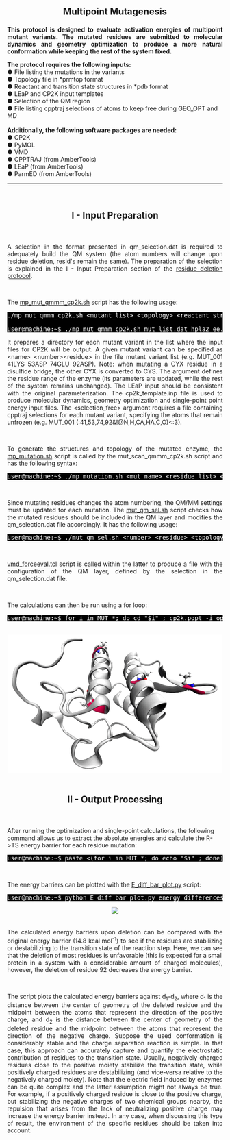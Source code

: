 <br>

<h2><p align="center"> <b>Multipoint Mutagenesis</b> </p> </h2>

<p align="justify"><b>This protocol is designed to evaluate activation energies of multipoint mutant variants. The mutated residues are submitted to molecular dynamics and geometry optimization to produce a more natural conformation while keeping the rest of the system fixed. </b></p>

<p><b>The protocol requires the following inputs:</b>
<br>
● File listing the mutations in the variants
<br>
● Topology file in *prmtop format
<br>
● Reactant and transition state structures in *pdb format
<br>
● LEaP and CP2K input templates
<br>
● Selection of the QM region
<br>
● File listing cpptraj selections of atoms to keep free during GEO_OPT and MD
<br>
<br>
<b>Additionally, the following software packages are needed:</b>
<br>
● CP2K
<br>
● PyMOL
<br>
● VMD
<br>
● CPPTRAJ (from AmberTools)
<br>
● LEaP (from AmberTools)
<br>
● ParmED (from AmberTools)</p>



---

<br>
<h2> <p align="center"> <b>I - Input Preparation </b> </p></h2>

<br/>

<p align="justify">A selection in the format presented in qm_selection.dat is required to adequately build the QM system (the atom numbers will change upon residue deletion, resid's remain the same). The preparation of the selection is explained in the I - Input Preparation section of the <a href="https://arvpinto.github.io/enzyme_mutagenesis_cp2k/residue_deletion.html" target="_blank">residue deletion protocol</a>.</p>

<br>

The <a href="https://arvpinto.github.io/enzyme_mutagenesis_cp2k/mutagenesis_multi/mp_mut_qmmm_cp2k.sh" target="_blank">mp_mut_qmmm_cp2k.sh</a> script has the following usage:

<pre style="color: white; background-color: black;">
./mp_mut_qmmm_cp2k.sh &lt;mutant_list&gt; &lt;topology&gt; &lt;reactant_structure&gt; &lt;ts_structure&gt; &lt;selection&gt; &lt;leap_template&gt; &lt;cp2k_template&gt; &lt;qm_selection&gt; &lt;selection_free&gt;
    
user@machine:~$ ./mp_mut_qmmm_cp2k.sh mut_list.dat hpla2_ee.prmtop R.pdb TS.pdb :1-124 leap_template.in cp2k_template.inp qm_selection.dat selection_free.dat
</pre>

<p align="justify">It prepares a directory for each mutant variant in the list where the input files for CP2K will be output. A given mutant variant can be specified as &lt;name&gt; &lt;number&gt;&lt;residue&gt; in the file mutant variant list (e.g. MUT_001 41LYS 53ASP 74GLU 92ASP). Note: when mutating a CYX residue in a disulfide bridge, the other CYX is converted to CYS. The <selection> argument defines the residue range of the enzyme (its parameters are updated, while the rest of the system remains unchanged). The LEaP input should be consistent with the original parameterization. The cp2k_template.inp file is used to produce molecular dynamics, geometry optimization and single-point point energy input files. The &lt;selection_free&gt; argument requires a file containing cpptraj selections for each mutant variant, specifying the atoms that remain unfrozen (e.g. MUT_001 (:41,53,74,92&!@N,H,CA,HA,C,O)&lt;:3).</p>

<br/>
    
<p align="justify">To generate the structures and topology of the mutated enzyme, the <a href="https://arvpinto.github.io/enzyme_mutagenesis_cp2k/mutagenesis_multi/mp_mutation.sh" target="_blank">mp_mutation.sh</a> script is called by the mut_scan_qmmm_cp2k.sh script and has the following syntax:</p>

<pre style="color: white; background-color: black;">
user@machine:~$ ./mp_mutation.sh &lt;mut_name&gt; &lt;residue_list&gt; &lt;topology&gt; &lt;reactant_structure&gt; &lt;ts_structure&gt; &lt;selection&gt; &lt;leap_template&gt;
</pre>

<br/>

<p align="justify">Since mutating residues changes the atom numbering, the QM/MM settings must be updated for each mutation. The <a href="https://arvpinto.github.io/enzyme_mutagenesis_cp2k/mutagenesis_multi/mut_qm_sel.sh" target="_blank">mut_qm_sel.sh</a> script checks how the mutated residues should be included in the QM layer and modifies the qm_selection.dat file accordingly. It has the following usage:</p>

<pre style="color: white; background-color: black;">
user@machine:~$ ./mut_qm_sel.sh &lt;number&gt; &lt;residue&gt; &lt;topology&gt; &lt;qm_selection&gt;
</pre>

<br/>
    
<p align="justify"><a href="https://arvpinto.github.io/enzyme_mutagenesis_cp2k/mutagenesis_multi/vmd_forceeval.tcl" target="_blank">vmd_forceeval.tcl</a> script is called within the latter to produce a file with the configuration of the QM layer, defined by the selection in the qm_selection.dat file.</p>

<br/>

The calculations can then be run using a for loop:
<pre style="color: white; background-color: black;">
user@machine:~$ for i in MUT_*; do cd "$i" ; cp2k.popt -i opt_res_R.inp -o opt_res_R.out ; cp2k.popt -i scan_res_R.inp -o scan_res_R.out ; cp2k.popt -i opt_res_TS.inp -o opt_res_TS.out ; cp2k.popt -i scan_res_TS.inp -o scan_res_TS.out ; cd .. ; done
</pre>

<br/>

<div align="center">
    <img src="assets/img/mut_multi_md.gif" width="500">
</div>

<br/>

<h2> <p align="center"> <b>II - Output Processing</b> </p></h2>

<br>

After running the optimization and single-point calculations, the following command allows us to extract the absolute energies and calculate the R->TS energy barrier for each residue mutation:

<pre style="color: white; background-color: black;">
user@machine:~$ paste <(for i in MUT_*; do echo "$i" ; done) <(for i in MUT_*; do echo $(grep "Total FORCE" "$i"/sp_res_TS.out | tail -n -1) ; done | awk '{print $9}') <(for i in MUT_*; do echo $(grep "Total FORCE" "$i"/sp_res_R.out | tail -n -1) ; done | awk '{print $9}') | awk '{print $1,($2-$3)*627.509}' | sort -n -k1,1 > energy_differences_multi.dat
</pre>

<br/>

The energy barriers can be plotted with the <a href="https://arvpinto.github.io/enzyme_mutagenesis_cp2k/mutagenesis_multi/E_diff_bar_plot.py" target="_blank">E_diff_bar_plot.py</a> script:

<pre style="color: white; background-color: black;">
user@machine:~$ python E_diff_bar_plot.py energy_differences_multi.dat
</pre>

<div align="center">
    <img src="mutagenesis_multi/bar_plot.png">
</div>
<br/>

<p align="justify"> The calculated energy barriers upon deletion can be compared with the original energy barrier (14.8 kcal⋅mol<sup>-1</sup>) to see if the residues are stabilizing or destabilizing to the transition state of the reaction step. Here, we can see that the deletion of most residues is unfavorable (this is expected for a small protein in a system with a considerable amount of charged molecules), however, the deletion of residue 92 decreases the energy barrier. </p>

<br>

<p align="justify"> The script plots the calculated energy barriers against d<sub>1</sub>-d<sub>2</sub>, where d<sub>1</sub> is the distance between the center of geometry of the deleted residue and the midpoint between the atoms that represent the direction of the positive charge, and d<sub>2</sub> is the distance between the center of geometry of the deleted residue and the midpoint between the atoms that represent the direction of the negative charge. Suppose the used conformation is considerably stable and the charge separation reaction is simple. In that case, this approach can accurately capture and quantify the electrostatic contribution of residues to the transition state. Usually, negatively charged residues close to the positive moiety stabilize the transition state, while positively charged residues are destabilizing (and vice-versa relative to the negatively charged moiety). Note that the electric field induced by enzymes can be quite complex and the latter assumption might not always be true. For example, if a positively charged residue is close to the positive charge, but stabilizing the negative charges of two chemical groups nearby, the repulsion that arises from the lack of neutralizing positive charge may increase the energy barrier instead. In any case, when discussing this type of result, the environment of the specific residues should be taken into account. </p>

<br/>
